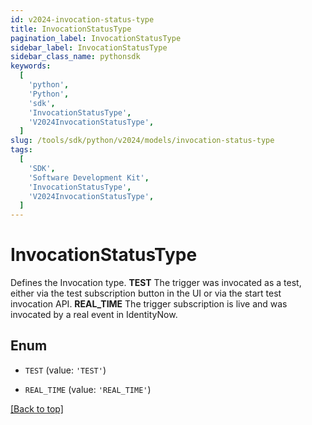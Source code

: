 ```yaml
---
id: v2024-invocation-status-type
title: InvocationStatusType
pagination_label: InvocationStatusType
sidebar_label: InvocationStatusType
sidebar_class_name: pythonsdk
keywords:
  [
    'python',
    'Python',
    'sdk',
    'InvocationStatusType',
    'V2024InvocationStatusType',
  ]
slug: /tools/sdk/python/v2024/models/invocation-status-type
tags:
  [
    'SDK',
    'Software Development Kit',
    'InvocationStatusType',
    'V2024InvocationStatusType',
  ]
---
```


# InvocationStatusType

Defines the Invocation type. **TEST** The trigger was invocated as a test, either via the test subscription button in the UI or via the start test invocation API. **REAL_TIME** The trigger subscription is live and was invocated by a real event in IdentityNow.

## Enum

- `TEST` (value: `'TEST'`)

- `REAL_TIME` (value: `'REAL_TIME'`)

[[Back to top]](#)
